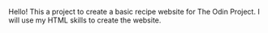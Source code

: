 Hello! This a project to create a basic recipe website for The Odin Project.
I will use my HTML skills to create the website.